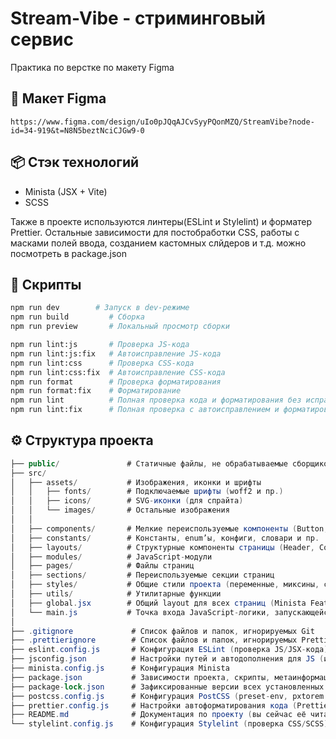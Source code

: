 # Stream-Vibe - стриминговый сервис

Практика по верстке по макету Figma

## 🔗 Макет Figma

```url
https://www.figma.com/design/uIo0pJQqAJCvSyyPQonMZQ/StreamVibe?node-id=34-919&t=N8N5beztNciCJGw9-0
```

## 📦 Стэк технологий

- Minista (JSX + Vite)
- SCSS

Также в проекте используются линтеры(ESLint и Stylelint) и форматер Prettier.
Остальные зависимости для постобработки CSS, работы с масками полей ввода, созданием кастомных слйдеров и т.д. можно
посмотреть в package.json

## 🚀 Скрипты

```bash
npm run dev        # Запуск в dev-режиме
npm run build         # Сборка
npm run preview       # Локальный просмотр сборки

npm run lint:js       # Проверка JS-кода
npm run lint:js:fix   # Автоисправление JS-кода
npm run lint:css      # Проверка CSS-кода
npm run lint:css:fix  # Автоисправление CSS-кода
npm run format        # Проверка форматирования
npm run format:fix    # Форматирование
npm run lint          # Полная проверка кода и форматирования без исправлений
npm run lint:fix      # Полная проверка с автоисправлением и форматированием
```

## ⚙️ Структура проекта

```csharp
├── public/               # Статичные файлы, не обрабатываемые сборщиком
├── src/
│   ├── assets/           # Изображения, иконки и шрифты
│   │   ├── fonts/        # Подключаемые шрифты (woff2 и пр.)
│   │   ├── icons/        # SVG-иконки (для спрайта)
│   │   └── images/       # Остальные изображения
│   │
│   ├── components/       # Мелкие переиспользуемые компоненты (Button, Input и т.п.)
│   ├── constants/        # Константы, enum’ы, конфиги, словари и пр.
│   ├── layouts/          # Структурные компоненты страницы (Header, Content, Section, Footer)
│   ├── modules/          # JavaScript-модули
│   ├── pages/            # Файлы страниц
│   ├── sections/         # Переиспользуемые секции страниц
│   ├── styles/           # Общие стили проекта (переменные, миксины, сбросы)
│   ├── utils/            # Утилитарные функции
│   ├── global.jsx        # Общий layout для всех страниц (Minista Feature)
│   └── main.js           # Точка входа JavaScript-логики, запускающейся в браузере
│
├── .gitignore             # Список файлов и папок, игнорируемых Git
├── .prettierignore        # Список файлов и папок, игнорируемых Prettier
├── eslint.config.js       # Конфигурация ESLint (проверка JS/JSX-кода)
├── jsconfig.json          # Настройки путей и автодополнения для JS (используется IDE и сборщиком)
├── minista.config.js      # Конфигурация Minista
├── package.json           # Зависимости проекта, скрипты, метаинформация
├── package-lock.json      # Зафиксированные версии всех установленных пакетов
├── postcss.config.js      # Конфигурация PostCSS (preset-env, pxtorem и пр.)
├── prettier.config.js     # Настройки автоформатирования кода (Prettier)
├── README.md              # Документация по проекту (вы сейчас её читаете)
└── stylelint.config.js    # Конфигурация Stylelint (проверка CSS/SCSS)
```

